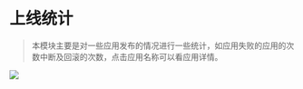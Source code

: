 # 上线统计

> 本模块主要是对一些应用发布的情况进行一些统计，如应用失败的应用的次数中断及回滚的次数，点击应用名称可以看应用详情。

![](http://source.qiniu.cnd.nsini.com/images/2019/08/ff/a1/1e/20190808-22a3abe6275ce3751734556ba1cffbac.jpeg?imageView2/2/w/1280/interlace/0/q/70)

